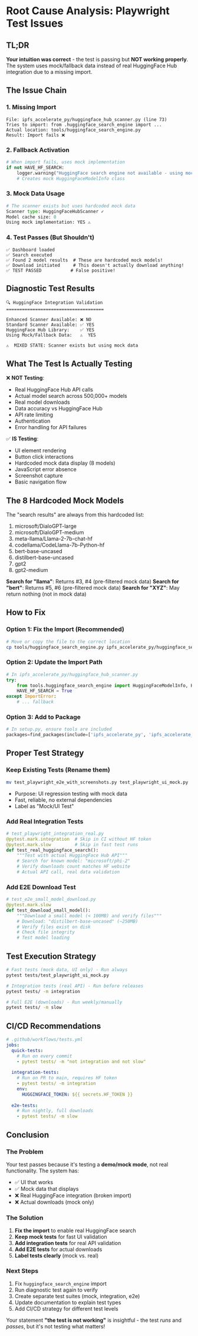 # Root Cause Analysis: Playwright Test Issues

## TL;DR

**Your intuition was correct** - the test is passing but **NOT working properly**. The system uses mock/fallback data instead of real HuggingFace Hub integration due to a missing import.

## The Issue Chain

### 1. Missing Import
```
File: ipfs_accelerate_py/huggingface_hub_scanner.py (line 73)
Tries to import: from .huggingface_search_engine import ...
Actual location: tools/huggingface_search_engine.py
Result: Import fails ❌
```

### 2. Fallback Activation
```python
# When import fails, uses mock implementation
if not HAVE_HF_SEARCH:
    logger.warning("HuggingFace search engine not available - using mock implementation")
    # Creates mock HuggingFaceModelInfo class
```

### 3. Mock Data Usage
```python
# The scanner exists but uses hardcoded mock data
Scanner type: HuggingFaceHubScanner ✓
Model cache size: 0
Using mock implementation: YES ⚠️
```

### 4. Test Passes (But Shouldn't)
```
✅ Dashboard loaded
✅ Search executed  
✅ Found 2 model results  # These are hardcoded mock models!
✅ Download initiated     # This doesn't actually download anything!
✅ TEST PASSED           # False positive!
```

## Diagnostic Test Results

```
🔍 HuggingFace Integration Validation
=====================================

Enhanced Scanner Available: ❌ NO
Standard Scanner Available: ✅ YES
HuggingFace Hub Library:    ✅ YES
Using Mock/Fallback Data:   ⚠️  YES

⚠️  MIXED STATE: Scanner exists but using mock data
```

## What The Test Is Actually Testing

❌ **NOT Testing**:
- Real HuggingFace Hub API calls
- Actual model search across 500,000+ models
- Real model downloads
- Data accuracy vs HuggingFace Hub
- API rate limiting
- Authentication
- Error handling for API failures

✅ **IS Testing**:
- UI element rendering
- Button click interactions
- Hardcoded mock data display (8 models)
- JavaScript error absence
- Screenshot capture
- Basic navigation flow

## The 8 Hardcoded Mock Models

The "search results" are always from this hardcoded list:

1. microsoft/DialoGPT-large
2. microsoft/DialoGPT-medium
3. meta-llama/Llama-2-7b-chat-hf
4. codellama/CodeLlama-7b-Python-hf
5. bert-base-uncased
6. distilbert-base-uncased
7. gpt2
8. gpt2-medium

**Search for "llama"**: Returns #3, #4 (pre-filtered mock data)
**Search for "bert"**: Returns #5, #6 (pre-filtered mock data)
**Search for "XYZ"**: May return nothing (not in mock data)

## How to Fix

### Option 1: Fix the Import (Recommended)
```bash
# Move or copy the file to the correct location
cp tools/huggingface_search_engine.py ipfs_accelerate_py/huggingface_search_engine.py
```

### Option 2: Update the Import Path
```python
# In ipfs_accelerate_py/huggingface_hub_scanner.py
try:
    from tools.huggingface_search_engine import HuggingFaceModelInfo, HuggingFaceSearchEngine
    HAVE_HF_SEARCH = True
except ImportError:
    # ... fallback
```

### Option 3: Add to Package
```python
# In setup.py, ensure tools are included
packages=find_packages(include=['ipfs_accelerate_py', 'ipfs_accelerate_py.*', 'tools', 'tools.*'])
```

## Proper Test Strategy

### Keep Existing Tests (Rename them)
```bash
mv test_playwright_e2e_with_screenshots.py test_playwright_ui_mock.py
```
- Purpose: UI regression testing with mock data
- Fast, reliable, no external dependencies
- Label as "Mock/UI Test"

### Add Real Integration Tests
```python
# test_playwright_integration_real.py
@pytest.mark.integration  # Skip in CI without HF token
@pytest.mark.slow         # Skip in fast test runs
def test_real_huggingface_search():
    """Test with actual HuggingFace Hub API"""
    # Search for known model: "microsoft/phi-2"
    # Verify downloads count matches HF website
    # Actual API call, real data validation
```

### Add E2E Download Test
```python
# test_e2e_small_model_download.py
@pytest.mark.slow
def test_download_small_model():
    """Download a small model (< 100MB) and verify files"""
    # Download: "distilbert-base-uncased" (~250MB)
    # Verify files exist on disk
    # Check file integrity
    # Test model loading
```

## Test Execution Strategy

```bash
# Fast tests (mock data, UI only) - Run always
pytest tests/test_playwright_ui_mock.py

# Integration tests (real API) - Run before releases
pytest tests/ -m integration

# Full E2E (downloads) - Run weekly/manually
pytest tests/ -m slow
```

## CI/CD Recommendations

```yaml
# .github/workflows/tests.yml
jobs:
  quick-tests:
    # Run on every commit
    - pytest tests/ -m "not integration and not slow"
  
  integration-tests:
    # Run on PR to main, requires HF token
    - pytest tests/ -m integration
    env:
      HUGGINGFACE_TOKEN: ${{ secrets.HF_TOKEN }}
  
  e2e-tests:
    # Run nightly, full downloads
    - pytest tests/ -m slow
```

## Conclusion

### The Problem
Your test passes because it's testing a **demo/mock mode**, not real functionality. The system has:
- ✅ UI that works
- ✅ Mock data that displays
- ❌ Real HuggingFace integration (broken import)
- ❌ Actual downloads (mock only)

### The Solution
1. **Fix the import** to enable real HuggingFace search
2. **Keep mock tests** for fast UI validation
3. **Add integration tests** for real API validation  
4. **Add E2E tests** for actual downloads
5. **Label tests clearly** (mock vs. real)

### Next Steps
1. Fix `huggingface_search_engine` import
2. Run diagnostic test again to verify
3. Create separate test suites (mock, integration, e2e)
4. Update documentation to explain test types
5. Add CI/CD strategy for different test levels

Your statement **"the test is not working"** is insightful - the test *runs* and *passes*, but it's not testing what matters!
